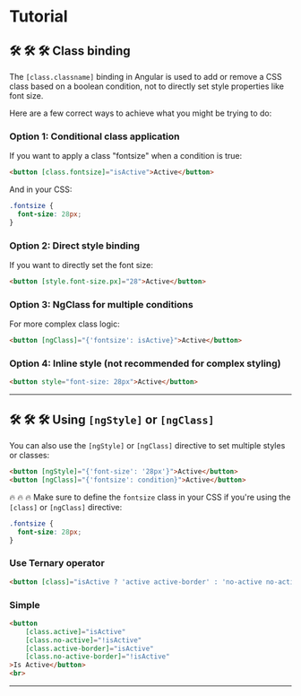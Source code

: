 # Tutorial

## 🛠️ 🛠️ 🛠️ Class binding  

The `[class.classname]` binding in Angular is used to add or remove a CSS class based on a boolean condition, not to directly set style properties like font size.

Here are a few correct ways to achieve what you might be trying to do:

### Option 1: Conditional class application
If you want to apply a class "fontsize" when a condition is true:
```html
<button [class.fontsize]="isActive">Active</button>
```
And in your CSS:
```css
.fontsize {
  font-size: 28px;
}
```

### Option 2: Direct style binding
If you want to directly set the font size:
```html
<button [style.font-size.px]="28">Active</button>
```

### Option 3: NgClass for multiple conditions
For more complex class logic:
```html
<button [ngClass]="{'fontsize': isActive}">Active</button>
```

### Option 4: Inline style (not recommended for complex styling)
```html
<button style="font-size: 28px">Active</button>
```
---  

## 🛠️ 🛠️ 🛠️ Using `[ngStyle]` or `[ngClass]`  

You can also use the `[ngStyle]` or `[ngClass]` directive to set multiple styles or classes:  

```html
<button [ngStyle]="{'font-size': '28px'}">Active</button>
<button [ngClass]="{'fontsize': condition}">Active</button>
```  
🔥 🔥 🔥 Make sure to define the `fontsize` class in your CSS if you're using the `[class]` or `[ngClass]` directive:  

```css
.fontsize {
  font-size: 28px;
}
```  

### Use Ternary operator  

```html
<button [class]="isActive ? 'active active-border' : 'no-active no-active-border'">Is Active</button>
```  

### Simple  

```html
<button 
    [class.active]="isActive" 
    [class.no-active]="!isActive"
    [class.active-border]="isActive"
    [class.no-active-border]="!isActive"
>Is Active</button>
<br>
```  

---    

